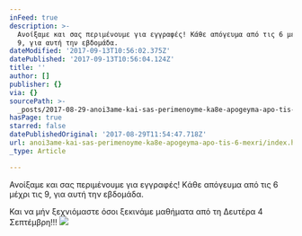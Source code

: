 ```yaml
---
inFeed: true
description: >-
  Ανοίξαμε και σας περιμένουμε για εγγραφές! Kάθε απόγευμα από τις 6 μέχρι τις
  9, για αυτή την εβδομάδα. 
dateModified: '2017-09-13T10:56:02.375Z'
datePublished: '2017-09-13T10:56:04.124Z'
title: ''
author: []
publisher: {}
via: {}
sourcePath: >-
  _posts/2017-08-29-anoi3ame-kai-sas-perimenoyme-ka8e-apogeyma-apo-tis-6-mexri.md
hasPage: true
starred: false
datePublishedOriginal: '2017-08-29T11:54:47.718Z'
url: anoi3ame-kai-sas-perimenoyme-ka8e-apogeyma-apo-tis-6-mexri/index.html
_type: Article

---
```

Ανοίξαμε και σας περιμένουμε για εγγραφές! Kάθε απόγευμα από τις 6 μέχρι τις 9, για αυτή την εβδομάδα. 

Και να μήν ξεχνιόμαστε όσοι ξεκινάμε μαθήματα από τη Δευτέρα 4 Σεπτέμβρη!!!
![](https://the-grid-user-content.s3-us-west-2.amazonaws.com/5a3bcace-fa7f-476d-bed6-4f32ed797547.png)